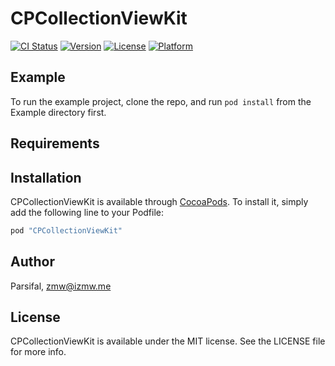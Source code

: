# CPCollectionViewKit

[![CI Status](http://img.shields.io/travis/Parsifal/CPCollectionViewKit.svg?style=flat)](https://travis-ci.org/Parsifal/CPCollectionViewKit)
[![Version](https://img.shields.io/cocoapods/v/CPCollectionViewKit.svg?style=flat)](http://cocoapods.org/pods/CPCollectionViewKit)
[![License](https://img.shields.io/cocoapods/l/CPCollectionViewKit.svg?style=flat)](http://cocoapods.org/pods/CPCollectionViewKit)
[![Platform](https://img.shields.io/cocoapods/p/CPCollectionViewKit.svg?style=flat)](http://cocoapods.org/pods/CPCollectionViewKit)

## Example

To run the example project, clone the repo, and run `pod install` from the Example directory first.

## Requirements

## Installation

CPCollectionViewKit is available through [CocoaPods](http://cocoapods.org). To install
it, simply add the following line to your Podfile:

```ruby
pod "CPCollectionViewKit"
```

## Author

Parsifal, zmw@izmw.me

## License

CPCollectionViewKit is available under the MIT license. See the LICENSE file for more info.
